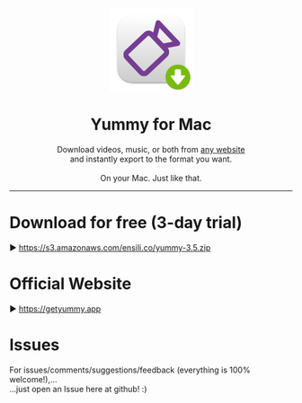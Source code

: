 <p align=center>
  <img height="150px" src="https://github.com/enSili-co/yummy/raw/main/images/logo.png"/>
</p>
<h1 align=center>Yummy for Mac</h1>
<p align=center>
  Download videos, music, or both from <u>any website</u><br>and instantly export to the format you want.<br><br>On your Mac. Just like that.
</p>


---

# Download for free (3-day trial)

▶︎ https://s3.amazonaws.com/ensili.co/yummy-3.5.zip

# Official Website

▶︎ https://getyummy.app

# Issues

For issues/comments/suggestions/feedback (everything is 100% welcome!),...    
...just open an Issue here at github! :)
